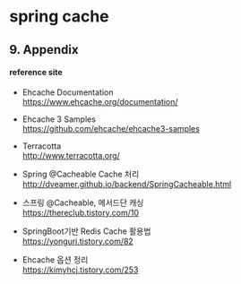# spring cache




## 9. Appendix

#### reference site

* Ehcache Documentation  
https://www.ehcache.org/documentation/

* Ehcache 3 Samples  
https://github.com/ehcache/ehcache3-samples

* Terracotta  
http://www.terracotta.org/

+ Spring @Cacheable Cache 처리  
http://dveamer.github.io/backend/SpringCacheable.html

+ 스프링 @Cacheable, 메서드단 캐싱  
https://thereclub.tistory.com/10

+ SpringBoot기반 Redis Cache 활용법  
https://yonguri.tistory.com/82

+ Ehcache 옵션 정리  
https://kimyhcj.tistory.com/253

